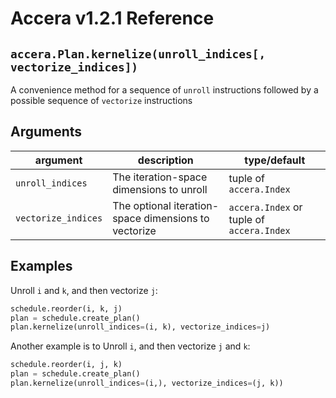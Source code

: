 [//]: # (Project: Accera)
[//]: # (Version: v1.2.1)

# Accera v1.2.1 Reference

## `accera.Plan.kernelize(unroll_indices[, vectorize_indices])`
A convenience method for a sequence of `unroll` instructions followed by a possible sequence of `vectorize` instructions

## Arguments

argument | description | type/default
--- | --- | ---
`unroll_indices` | The iteration-space dimensions to unroll | tuple of `accera.Index`
`vectorize_indices` | The optional iteration-space dimensions to vectorize | `accera.Index` or tuple of `accera.Index`

## Examples

Unroll `i` and `k`, and then vectorize `j`:

```python
schedule.reorder(i, k, j)
plan = schedule.create_plan()
plan.kernelize(unroll_indices=(i, k), vectorize_indices=j)
```

Another example is to Unroll `i`, and then vectorize `j` and `k`:

```python
schedule.reorder(i, j, k)
plan = schedule.create_plan()
plan.kernelize(unroll_indices=(i,), vectorize_indices=(j, k))
```

<div style="page-break-after: always;"></div>
